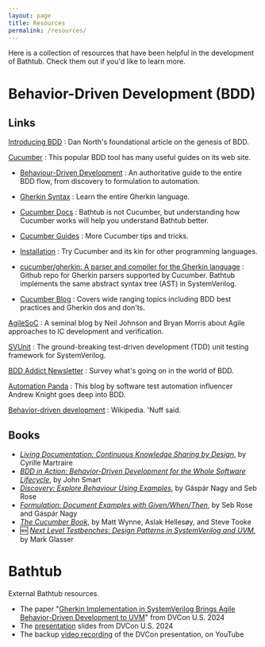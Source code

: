```yaml
---
layout: page
title: Resources
permalink: /resources/
---
```

Here is a collection of resources that have been helpful in the development of Bathtub.
Check them out if you'd like to learn more.

# Behavior-Driven Development (BDD)

## Links
[Introducing BDD](https://dannorth.net/introducing-bdd/)
: Dan North's foundational article on the genesis of BDD. 

[Cucumber](https://cucumber.io/tools/cucumber-open/)
: This popular BDD tool has many useful guides on its web site.

* [Behaviour-Driven Development](https://cucumber.io/docs/bdd/)
  : An authoritative guide to the entire BDD flow, from discovery to formulation to automation.

* [Gherkin Syntax](https://cucumber.io/docs/gherkin/)
  : Learn the entire Gherkin language.

* [Cucumber Docs](https://cucumber.io/docs/cucumber/)
  : Bathtub is not Cucumber, but understanding how Cucumber works will help you understand Bathtub better.

* [Cucumber Guides](https://cucumber.io/docs/guides/)
  : More Cucumber tips and tricks.

* [Installation](https://cucumber.io/docs/installation/)
  : Try Cucumber and its kin for other programming languages.

* [cucumber/gherkin: A parser and compiler for the Gherkin language](https://github.com/cucumber/gherkin)
  : Github repo for Gherkin parsers supported by Cucumber.
  Bathtub implements the same abstract syntax tree (AST) in SystemVerilog.

* [Cucumber Blog](https://cucumber.io/blog/)
  : Covers wide ranging topics including BDD best practices and Gherkin dos and don'ts.

[AgileSoC](http://agilesoc.com)
: A seminal blog by Neil Johnson and Bryan Morris about Agile approaches to IC development and verification.

[SVUnit](http://agilesoc.com/open-source-projects/svunit/)
: The ground-breaking test-driven development (TDD) unit testing framework for SystemVerilog.

[BDD Addict Newsletter](https://www.specsolutions.eu/news/bddaddict/)
: Survey what's going on in the world of BDD.

[Automation Panda](https://automationpanda.com/bdd/)
: This blog by software test automation influencer Andrew Knight goes deep into BDD.

[Behavior-driven development](https://en.wikipedia.org/wiki/Behavior-driven_development)
  : Wikipedia. 'Nuff said. 

## Books
* _[Living Documentation: Continuous Knowledge Sharing by Design](https://learning.oreilly.com/library/view/living-documentation-continuous/9780134689418/)_, by Cyrille Martraire
* _[BDD in Action: Behavior-Driven Development for the Whole Software Lifecycle](https://learning.oreilly.com/library/view/bdd-in-action/9781617291654/)_, by John Smart
* _[Discovery: Explore Behaviour Using Examples](http://bddbooks.com/#discovery)_, by Gáspár Nagy and Seb Rose
* _[Formulation: Document Examples with Given/When/Then](http://bddbooks.com/#formulation)_, by Seb Rose and Gáspár Nagy
* _[The Cucumber Book](https://learning.oreilly.com/library/view/the-cucumber-book/9781680502497/)_, by Matt Wynne, Aslak Hellesøy, and Steve Tooke
* 🆕 _[Next Level Testbenches: Design Patterns in SystemVerilog and UVM](https://a.co/d/am6DyTg)_, by Mark Glasser

# Bathtub
External Bathtub resources.
* The paper "[Gherkin Implementation in SystemVerilog Brings Agile Behavior-Driven Development to UVM](https://dvcon-proceedings.org/document/gherkin-implementation-in-systemverilog-brings-agile-behavior-driven-development-to-uvm/)" from DVCon U.S. 2024
* The [presentation](https://dvcon-proceedings.org/document/gherkin-implementation-in-systemverilog-brings-agile-behavior-driven-development-to-uvm-2/) slides from DVCon U.S. 2024
* The backup [video recording](https://youtu.be/PMcXauT0Igo) of the DVCon presentation, on YouTube

